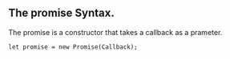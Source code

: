 ## The promise Syntax.

The promise is a constructor that takes a callback as a prameter. 

```
let promise = new Promise(Callback); 
```
